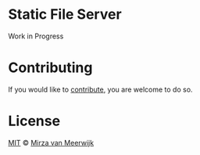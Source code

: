 # Static File Server

Work in Progress

# Contributing

If you would like to [contribute](https://github.com/Mimaaa/backend-listing-assigment/blob/master/CONTRIBUTING.md), you are welcome to do so.

# License

[MIT](https://github.com/Mimaaa/backend-listing-assigment/blob/master/LICENSE.md) © [Mirza van Meerwijk](http://www.mirza.lol)
